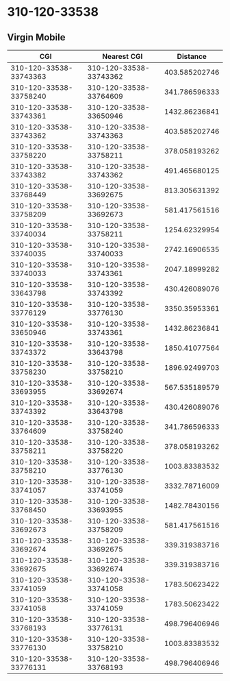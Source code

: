 # 310-120-33538
## Virgin Mobile


| CGI | Nearest CGI | Distance |
|-----|-------------|----------|
| 310-120-33538-33743363 | 310-120-33538-33743362 | 403.585202746 |
| 310-120-33538-33758240 | 310-120-33538-33764609 | 341.786596333 |
| 310-120-33538-33743361 | 310-120-33538-33650946 | 1432.86236841 |
| 310-120-33538-33743362 | 310-120-33538-33743363 | 403.585202746 |
| 310-120-33538-33758220 | 310-120-33538-33758211 | 378.058193262 |
| 310-120-33538-33743382 | 310-120-33538-33743362 | 491.465680125 |
| 310-120-33538-33768449 | 310-120-33538-33692675 | 813.305631392 |
| 310-120-33538-33758209 | 310-120-33538-33692673 | 581.417561516 |
| 310-120-33538-33740034 | 310-120-33538-33758211 | 1254.62329954 |
| 310-120-33538-33740035 | 310-120-33538-33740033 | 2742.16906535 |
| 310-120-33538-33740033 | 310-120-33538-33743361 | 2047.18999282 |
| 310-120-33538-33643798 | 310-120-33538-33743392 | 430.426089076 |
| 310-120-33538-33776129 | 310-120-33538-33776130 | 3350.35953361 |
| 310-120-33538-33650946 | 310-120-33538-33743361 | 1432.86236841 |
| 310-120-33538-33743372 | 310-120-33538-33643798 | 1850.41077564 |
| 310-120-33538-33758230 | 310-120-33538-33758210 | 1896.92499703 |
| 310-120-33538-33693955 | 310-120-33538-33692674 | 567.535189579 |
| 310-120-33538-33743392 | 310-120-33538-33643798 | 430.426089076 |
| 310-120-33538-33764609 | 310-120-33538-33758240 | 341.786596333 |
| 310-120-33538-33758211 | 310-120-33538-33758220 | 378.058193262 |
| 310-120-33538-33758210 | 310-120-33538-33776130 | 1003.83383532 |
| 310-120-33538-33741057 | 310-120-33538-33741059 | 3332.78716009 |
| 310-120-33538-33768450 | 310-120-33538-33693955 | 1482.78430156 |
| 310-120-33538-33692673 | 310-120-33538-33758209 | 581.417561516 |
| 310-120-33538-33692674 | 310-120-33538-33692675 | 339.319383716 |
| 310-120-33538-33692675 | 310-120-33538-33692674 | 339.319383716 |
| 310-120-33538-33741059 | 310-120-33538-33741058 | 1783.50623422 |
| 310-120-33538-33741058 | 310-120-33538-33741059 | 1783.50623422 |
| 310-120-33538-33768193 | 310-120-33538-33776131 | 498.796406946 |
| 310-120-33538-33776130 | 310-120-33538-33758210 | 1003.83383532 |
| 310-120-33538-33776131 | 310-120-33538-33768193 | 498.796406946 |
